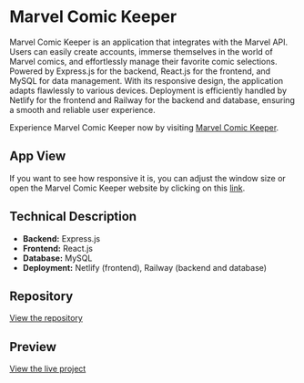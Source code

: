 # **Marvel Comic Keeper**

Marvel Comic Keeper is an application that integrates with the Marvel API. Users can easily create accounts, immerse themselves in the world of Marvel comics, and effortlessly manage their favorite comic selections. Powered by Express.js for the backend, React.js for the frontend, and MySQL for data management. With its responsive design, the application adapts flawlessly to various devices. Deployment is efficiently handled by Netlify for the frontend and Railway for the backend and database, ensuring a smooth and reliable user experience.

Experience Marvel Comic Keeper now by visiting [Marvel Comic Keeper](https://marvelcomickeeper.netlify.app/).

## **App View**

If you want to see how responsive it is, you can adjust the window size or open the Marvel Comic Keeper website by clicking on this [link](https://marvelcomickeeper.netlify.app/).

## **Technical Description**

- **Backend:** Express.js
- **Frontend:** React.js
- **Database:** MySQL
- **Deployment:** Netlify (frontend), Railway (backend and database)

## **Repository**

[View the repository](https://github.com/yourusername/marvelcomickeeper)

## Preview

[View the live project](https://marvelcomickeeper.netlify.app/)
